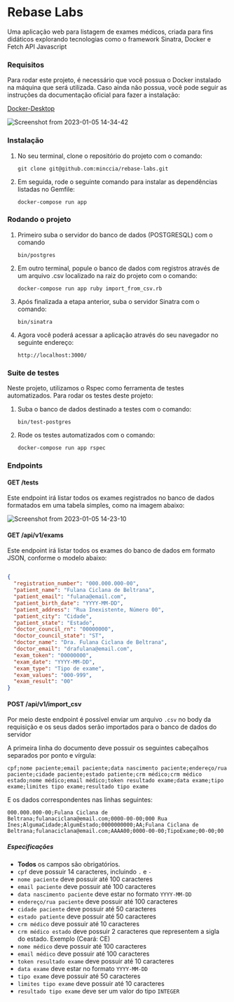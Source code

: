 # Rebase Labs

Uma aplicação web para listagem de exames médicos, criada para fins didáticos explorando tecnologias como o framework Sinatra, Docker e Fetch API Javascript

### Requisitos

Para rodar este projeto, é necessário que você possua o Docker instalado na máquina que será utilizada. Caso ainda não possua, você pode seguir as instruções da documentação oficial para fazer a instalação:

[Docker-Desktop](https://www.docker.com/products/docker-desktop/)

![Screenshot from 2023-01-05 14-34-42](https://user-images.githubusercontent.com/85851976/210844376-f4b1f662-4172-4345-8763-39fef184af3b.png)

### Instalação

1. No seu terminal, clone o repositório do projeto com o comando:

       git clone git@github.com:minccia/rebase-labs.git
       
2. Em seguida, rode o seguinte comando para instalar as dependências listadas no Gemfile:

       docker-compose run app 

### Rodando o projeto 

1. Primeiro suba o servidor do banco de dados (POSTGRESQL) com o comando

       bin/postgres
       
2. Em outro terminal, popule o banco de dados com registros através de um arquivo .csv localizado na raiz do projeto com o comando:

       docker-compose run app ruby import_from_csv.rb
       
3. Após finalizada a etapa anterior, suba o servidor Sinatra com o comando:

       bin/sinatra 
       
4. Agora você poderá acessar a aplicação através do seu navegador no seguinte endereço:

       http://localhost:3000/

### Suite de testes 

Neste projeto, utilizamos o Rspec como ferramenta de testes automatizados. Para rodar os testes deste projeto:

1. Suba o banco de dados destinado a testes com o comando:

       bin/test-postgres
      
2. Rode os testes automatizados com o comando:

       docker-compose run app rspec

### Endpoints

#### GET /tests 

Este endpoint irá listar todos os exames registrados no banco de dados formatados em uma tabela simples, como na imagem abaixo:

![Screenshot from 2023-01-05 14-23-10](https://user-images.githubusercontent.com/85851976/210842554-227c30fc-ab46-44c6-9fdc-69de9b6c82ff.png)

#### GET /api/v1/exams

Este endpoint irá listar todos os exames do banco de dados em formato JSON, conforme o modelo abaixo:

```json

{ 
  "registration_number": "000.000.000-00", 
  "patient_name": "Fulana Ciclana de Beltrana",
  "patient_email": "fulana@email.com",
  "patient_birth_date": "YYYY-MM-DD",
  "patient_address": "Rua Inexistente, Número 00",
  "patient_city": "Cidade",
  "patient_state": "Estado",
  "doctor_council_rn": "00000000",
  "doctor_council_state": "ST",
  "doctor_name": "Dra. Fulana Ciclana de Beltrana",
  "doctor_email": "drafulana@email.com",
  "exam_token": "00000000",
  "exam_date": "YYYY-MM-DD",
  "exam_type": "Tipo de exame",
  "exam_values": "000-999",
  "exam_result": "00" 
}
```

#### POST /api/v1/import_csv

Por meio deste endpoint é possível enviar um arquivo `.csv` no body da requisição e os seus dados serão importados para o banco de dados do servidor

A primeira linha do documento deve possuir os seguintes cabeçalhos separados por ponto e vírgula:

`cpf;nome paciente;email paciente;data nascimento paciente;endereço/rua paciente;cidade paciente;estado patiente;crm médico;crm médico estado;nome médico;email médico;token resultado exame;data exame;tipo exame;limites tipo exame;resultado tipo exame`

E os dados correspondentes nas linhas seguintes: 

`000.000.000-00;Fulana Ciclana de Beltrana;fulanaciclana@email.com;0000-00-00;000 Rua Ines;AlgumaCidade;AlgumEstado;0000000000;AA;Fulana Ciclana de Beltrana;fulanaciclana@email.com;AAAA00;0000-00-00;TipoExame;00-00;00`

##### Especificações 

- **Todos** os campos são obrigatórios.
- `cpf` deve possuir 14 caracteres, incluindo `.` e `-`
- `nome paciente` deve possuir até 100 caracteres
- `email paciente` deve possuir até 100 caracteres 
- `data nascimento paciente` deve estar no formato `YYYY-MM-DD`
- `endereço/rua paciente` deve possuir até 100 caracteres
- `cidade paciente` deve possuir até 50 caracteres
- `estado patiente` deve possuir até 50 caracteres
- `crm médico` deve possuir até 10 caracteres 
- `crm médico estado` deve possuir 2 caracteres que representem a sigla do estado. Exemplo (Ceará: CE)
- `nome médico` deve possuir até 100 caracteres
- `email médico` deve possuir até 100 caracteres
- `token resultado exame` deve possuir até 10 caracteres
- `data exame` deve estar no formato `YYYY-MM-DD`
- `tipo exame` deve possuir até 50 caracteres
- `limites tipo exame` deve possuir até 10 caracteres
- `resultado tipo exame` deve ser um valor do tipo `INTEGER`
